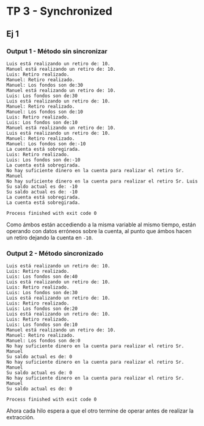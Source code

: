 # TP 3 - Synchronized

## Ej 1

### Output 1 - Método sin sincronizar

```log
Luis está realizando un retiro de: 10.
Manuel está realizando un retiro de: 10.
Luis: Retiro realizado.
Manuel: Retiro realizado.
Manuel: Los fondos son de:30
Manuel está realizando un retiro de: 10.
Luis: Los fondos son de:30
Luis está realizando un retiro de: 10.
Manuel: Retiro realizado.
Manuel: Los fondos son de:10
Luis: Retiro realizado.
Luis: Los fondos son de:10
Manuel está realizando un retiro de: 10.
Luis está realizando un retiro de: 10.
Manuel: Retiro realizado.
Manuel: Los fondos son de:-10
La cuenta está sobregirada.
Luis: Retiro realizado.
Luis: Los fondos son de:-10
La cuenta está sobregirada.
No hay suficiente dinero en la cuenta para realizar el retiro Sr. Manuel
No hay suficiente dinero en la cuenta para realizar el retiro Sr. Luis
Su saldo actual es de: -10
Su saldo actual es de: -10
La cuenta está sobregirada.
La cuenta está sobregirada.

Process finished with exit code 0
```
Como ámbos están accediendo a la misma variable al mismo tiempo, están operando con datos erróneos sobre la cuenta, al punto que ámbos hacen un retiro dejando la cuenta en `-10`.

### Output 2 - Método sincronizado

```log
Luis está realizando un retiro de: 10.
Luis: Retiro realizado.
Luis: Los fondos son de:40
Luis está realizando un retiro de: 10.
Luis: Retiro realizado.
Luis: Los fondos son de:30
Luis está realizando un retiro de: 10.
Luis: Retiro realizado.
Luis: Los fondos son de:20
Luis está realizando un retiro de: 10.
Luis: Retiro realizado.
Luis: Los fondos son de:10
Manuel está realizando un retiro de: 10.
Manuel: Retiro realizado.
Manuel: Los fondos son de:0
No hay suficiente dinero en la cuenta para realizar el retiro Sr. Manuel
Su saldo actual es de: 0
No hay suficiente dinero en la cuenta para realizar el retiro Sr. Manuel
Su saldo actual es de: 0
No hay suficiente dinero en la cuenta para realizar el retiro Sr. Manuel
Su saldo actual es de: 0

Process finished with exit code 0
```
Ahora cada hilo espera a que el otro termine de operar antes de realizar la extracción.

